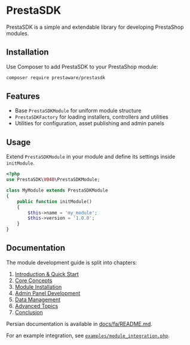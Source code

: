 # PrestaSDK

PrestaSDK is a simple and extendable library for developing PrestaShop modules.

## Installation
Use Composer to add PrestaSDK to your PrestaShop module:

```bash
composer require prestaware/prestasdk
```

## Features
- Base `PrestaSDKModule` for uniform module structure
- `PrestaSDKFactory` for loading installers, controllers and utilities
- Utilities for configuration, asset publishing and admin panels

## Usage
Extend `PrestaSDKModule` in your module and define its settings inside `initModule`.

```php
<?php
use PrestaSDK\V040\PrestaSDKModule;

class MyModule extends PrestaSDKModule
{
    public function initModule()
    {
        $this->name = 'my_module';
        $this->version = '1.0.0';
    }
}
```

## Documentation

The module development guide is split into chapters:

1. [Introduction & Quick Start](docs/01_introduction_quick_start.md)
2. [Core Concepts](docs/02_core_concepts.md)
3. [Module Installation](docs/03_module_installation.md)
4. [Admin Panel Development](docs/04_admin_panel_development.md)
5. [Data Management](docs/05_data_management.md)
6. [Advanced Topics](docs/06_advanced_topics.md)
7. [Conclusion](docs/07_conclusion.md)

Persian documentation is available in [docs/fa/README.md](docs/fa/README.md).

For an example integration, see [`examples/module_integration.php`](examples/module_integration.php).

